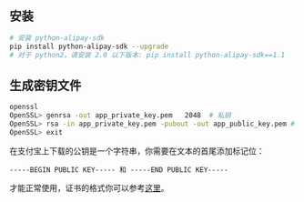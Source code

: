 ## 安装
```bash
# 安装 python-alipay-sdk
pip install python-alipay-sdk --upgrade
# 对于 python2，请安装 2.0 以下版本: pip install python-alipay-sdk==1.1
```

## 生成密钥文件
```bash
openssl
OpenSSL> genrsa -out app_private_key.pem   2048  # 私钥
OpenSSL> rsa -in app_private_key.pem -pubout -out app_public_key.pem # 导出公钥
OpenSSL> exit
```

在支付宝上下载的公钥是一个字符串，你需要在文本的首尾添加标记位：
```
-----BEGIN PUBLIC KEY----- 和 -----END PUBLIC KEY-----
```

才能正常使用，证书的格式你可以参考[这里](https://github.com/fzlee/alipay/blob/master/tests/certs/ali/ali_public_key.pem)。
